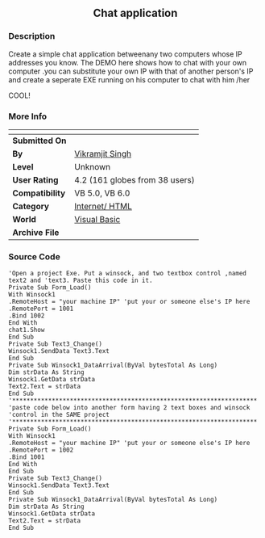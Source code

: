 ﻿<div align="center">

## Chat application


</div>

### Description

Create a simple chat application betweenany two computers whose IP addresses you know. The DEMO here shows how to chat with your own computer .you can substitute your own IP with that of another person's IP and create a seperate EXE running on his computer to chat with him /her

COOL!
 
### More Info
 


<span>             |<span>
---                |---
**Submitted On**   |
**By**             |[Vikramjit Singh](https://github.com/Planet-Source-Code/PSCIndex/blob/master/ByAuthor/vikramjit-singh.md)
**Level**          |Unknown
**User Rating**    |4.2 (161 globes from 38 users)
**Compatibility**  |VB 5\.0, VB 6\.0
**Category**       |[Internet/ HTML](https://github.com/Planet-Source-Code/PSCIndex/blob/master/ByCategory/internet-html__1-34.md)
**World**          |[Visual Basic](https://github.com/Planet-Source-Code/PSCIndex/blob/master/ByWorld/visual-basic.md)
**Archive File**   |[](https://github.com/Planet-Source-Code/vikramjit-singh-chat-application__1-1481/archive/master.zip)





### Source Code

```
'Open a project Exe. Put a winsock, and two textbox control ,named text2 and 'text3. Paste this code in it.
Private Sub Form_Load()
With Winsock1
.RemoteHost = "your machine IP" 'put your or someone else's IP here
.RemotePort = 1001
.Bind 1002
End With
chat1.Show
End Sub
Private Sub Text3_Change()
Winsock1.SendData Text3.Text
End Sub
Private Sub Winsock1_DataArrival(ByVal bytesTotal As Long)
Dim strData As String
Winsock1.GetData strData
Text2.Text = strData
End Sub
'********************************************************************
'paste code below into another form having 2 text boxes and winsock
'control in the SAME project
'********************************************************************
Private Sub Form_Load()
With Winsock1
.RemoteHost = "your machine IP" 'put your or someone else's IP here
.RemotePort = 1002
.Bind 1001
End With
End Sub
Private Sub Text3_Change()
Winsock1.SendData Text3.Text
End Sub
Private Sub Winsock1_DataArrival(ByVal bytesTotal As Long)
Dim strData As String
Winsock1.GetData strData
Text2.Text = strData
End Sub
```

